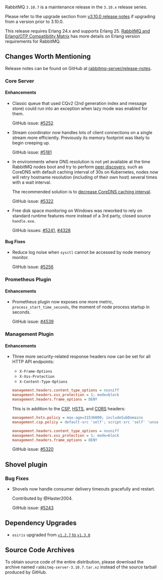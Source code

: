 RabbitMQ `3.10.7` is a maintenance release in the `3.10.x` release series.

Please refer to the upgrade section from [v3.10.0 release notes](https://github.com/rabbitmq/rabbitmq-server/releases/tag/v3.10.0)
if upgrading from a version prior to 3.10.0.

This release requires Erlang 24.x and supports Erlang 25.
[RabbitMQ and Erlang/OTP Compatibility Matrix](https://www.rabbitmq.com/which-erlang.html) has more details on
Erlang version requirements for RabbitMQ.


## Changes Worth Mentioning

Release notes can be found on GitHub at [rabbitmq-server/release-notes](https://github.com/rabbitmq/rabbitmq-server/tree/v3.10.x/release-notes).


### Core Server

#### Enhancements

 * Classic queue that used CQv2 (2nd generation index and message store) could run into an exception when lazy mode
   was enabled for them.

   GitHub issue: [#5252](https://github.com/rabbitmq/rabbitmq-server/issues/5252)

 * Stream coordinator now handles lots of client connections on a single stream more efficiently.
   Previously its memory footprint was likely to begin creeping up.

   GitHub issue: [#5181](https://github.com/rabbitmq/rabbitmq-server/issues/5181)

 * In environments where DNS resolution is not yet available at the time RabbitMQ nodes boot and try to perform [peer discovery](https://www.rabbitmq.com/cluster-formation.html),
   such as CoreDNS with default caching interval of 30s on Kubernetes, nodes now will retry
   hostname resolution (including of their own host) several times with a wait interval.

   The recommended solution is to [decrease CoreDNS caching interval](https://kubernetes.io/docs/concepts/workloads/controllers/statefulset/#stable-network-id).

   GitHub issue: [#5322](https://github.com/rabbitmq/rabbitmq-server/issues/5322)

 * Free disk space monitoring on Windows was reworked to rely on standard runtime features more instead
   of a 3rd party, closed source `handle.exe`.

   GitHub issues: [#5241](https://github.com/rabbitmq/rabbitmq-server/pull/5241), [#4328](https://github.com/rabbitmq/rabbitmq-server/pull/4328)

#### Bug Fixes

 * Reduce log noise when `sysctl` cannot be accessed by node memory monitor.

   GitHub issue: [#5256](https://github.com/rabbitmq/rabbitmq-server/pull/5256)


### Prometheus Plugin

#### Enhancements

 * Prometheus plugin now exposes one more metric, `process_start_time_seconds`, the moment of node process
   startup in seconds.

   GitHub issue: [#4539](https://github.com/rabbitmq/rabbitmq-server/issues/4539)


### Management Plugin

#### Enhancements

 * Three more security-related response headers now can be set for all HTTP API endpoints:

   * `X-Frame-Options`
   * `X-Xss-Protection`
   * `X-Content-Type-Options`

   ``` ini
   management.headers.content_type_options = nosniff
   management.headers.xss_protection = 1; mode=block
   management.headers.frame_options = DENY
   ```

   This is in addition to the [CSP](https://www.rabbitmq.com/management.html#csp), [HSTS](https://www.rabbitmq.com/management.html#hsts), and [CORS](https://www.rabbitmq.com/management.html#cors) headers:

   ``` ini
   management.hsts.policy = max-age=31536000; includeSubDomains
   management.csp.policy = default-src 'self'; script-src 'self' 'unsafe-eval'

   management.headers.content_type_options = nosniff
   management.headers.xss_protection = 1; mode=block
   management.headers.frame_options = DENY
   ```

   GitHub issue: [#5320](https://github.com/rabbitmq/rabbitmq-server/issues/5320)


## Shovel plugin

### Bug Fixes

 * Shovels now handle consumer delivery timeouts gracefully and restart.

   Contributed by @Haster2004.

   GitHub issue: [#5243](https://github.com/rabbitmq/rabbitmq-server/pull/5243)


## Dependency Upgrades

 *  `osiris` upgraded from [`v1.2.7` to `v1.3.0`](https://github.com/rabbitmq/osiris/compare/v1.2.7...v1.3.0)


## Source Code Archives

To obtain source code of the entire distribution, please download the archive named `rabbitmq-server-3.10.7.tar.xz`
instead of the source tarball produced by GitHub.
